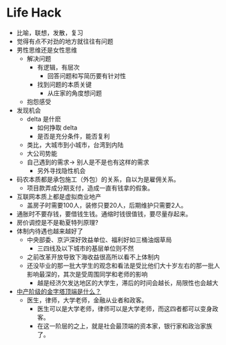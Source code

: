 # Life Hack

+ 比喻，联想，发散，复习
+ 觉得有点不对劲的地方就往往有问题
+ 男性思维还是女性思维
    * 解决问题
        - 有逻辑，有层次
            + 回答问题和写简历要有针对性
        - 找到问题的本质关键
            + 从庄家的角度想问题
    * 抱怨感受
+ 发现机会
    * delta 是什麽
        - 如何挣取 delta
        - 是否是充分条件，能否复利
    * 类比，大城市到小城市，台湾到内陆
    * 大公司势能
    * 自己遇到的需求-> 别人是不是也有这样的需求
        - 另外寻找隐性机会
+ 码农本质都是承包施工（外包）的关系，自以为是雇佣关系。
    * 项目款弄成分期支付，造成一直有钱拿的假象。
+ 互联网本质上都是虚拟商业地产
    * 盖房子时需要100人，装修只要20人，后期维护只需要2人。
+ 通胀时不要存钱，要借钱生钱。通缩时钱很值钱，要尽量存起来。
+ 房价调控是不是勒夏特列原理?
+ 体制内待遇也越来越好了
    * 中央部委、京沪深好效益单位、福利好如三桶油烟草局
        - 三四线及以下城市的基层单位则不然
    * 之前改革开放导致下海收益很高所以看不上体制内
    * 还没毕业的那一批大学生的观念和看法是受比他们大十岁左右的那一批人影响最深的，其次是受周围同学和老师的影响
        - 越是经济欠发达地区的大学生，滞后的时间会越长，局限性也会越大
+ [中产阶级的金字塔顶端是什么？](https://www.zhihu.com/question/293696289/answer/652428101)
    * 医生，律师，大学老师，金融从业者和政客。
        - 医生可以是大学老师，律师可以是大学老师，而这四者都可以变身政客。
        - 在这一阶层的之上，就是社会最顶端的资本家，银行家和政治家族了。